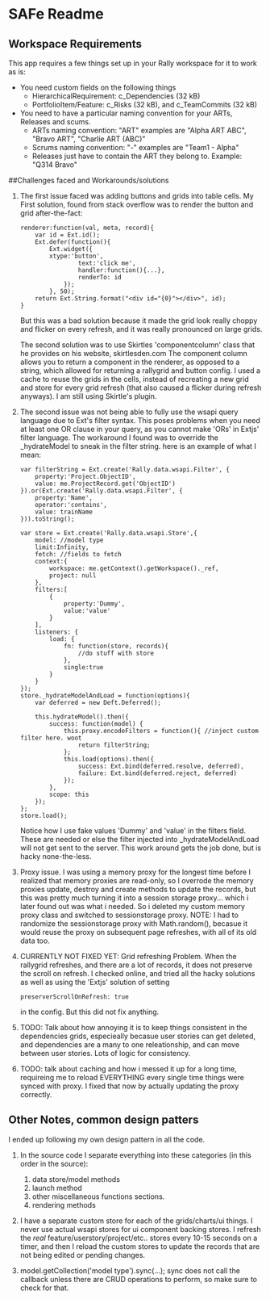 SAFe Readme
===========

## Workspace Requirements

This app requires a few things set up in your Rally workspace for it to work as is:
- You need custom fields on the following things
    - HierarchicalRequirement: c_Dependencies (32 kB)
    - PortfolioItem/Feature: c_Risks (32 kB), and c_TeamCommits (32 kB)
- You need to have a particular naming convention for your ARTs, Releases and scums. 
    - ARTs naming convention: <ART Name> "ART" <optional other text>
        examples are "Alpha ART ABC", "Bravo ART", "Charlie ART (ABC)"
    - Scrums naming convention: <scrum name> "-" <ART name> 
        examples are "Team1 - Alpha"
    - Releases just have to contain the ART they belong to. Example: "Q314 Bravo"
  
##Challenges faced and Workarounds/solutions

1.  The first issue faced was adding buttons and grids into table cells. My First solution, found from stack overflow 
    was to render the button and grid after-the-fact:
  
        renderer:function(val, meta, record){
            var id = Ext.id();
            Ext.defer(function(){
                Ext.widget({
                xtype:'button',
                        text:'click me',
                        handler:function(){...},
                        renderTo: id
                    });
                }, 50);
            return Ext.String.format("<div id="{0}"></div>", id);
        }
  
    But this was a bad solution because it made the grid look really choppy and flicker on every refresh, and it was really
  pronounced on large grids. 
  
    The second solution was to use Skirtles 'componentcolumn' class that he provides on his website, skirtlesden.com
    The component column allows you to return a component in the renderer, as opposed to a string, which allowed for 
    returning a rallygrid and button config. I used a cache to reuse the grids in the cells, instead of recreating a new
    grid and store for every grid refresh (that also caused a flicker during refresh anyways). I am still using Skirtle's plugin.
  
2.  The second issue was not being able to fully use the wsapi query language due to Ext's filter syntax. This poses        problems when you need at least one OR clause in your query, as you cannot make 'ORs' in Extjs' filter language.
    The workaround I found was to override the _hydrateModel to sneak in the filter string. here is an example of what
    I mean:

		var filterString = Ext.create('Rally.data.wsapi.Filter', {
			property:'Project.ObjectID',
			value: me.ProjectRecord.get('ObjectID')
		}).or(Ext.create('Rally.data.wsapi.Filter', { 
			property:'Name',
			operator:'contains',
			value: trainName
		})).toString();

		var store = Ext.create('Rally.data.wsapi.Store',{
			model: //model type
			limit:Infinity,
			fetch: //fields to fetch
			context:{
				workspace: me.getContext().getWorkspace()._ref,
				project: null
			},
			filters:[
				{
					property:'Dummy',
					value:'value'
				}
			],
			listeners: {
				load: {
					fn: function(store, records){
						//do stuff with store
					},
					single:true
				}
			}
		});
		store._hydrateModelAndLoad = function(options){
            var deferred = new Deft.Deferred();

            this.hydrateModel().then({
                success: function(model) {
					this.proxy.encodeFilters = function(){ //inject custom filter here. woot
						return filterString;
					};
                    this.load(options).then({
                        success: Ext.bind(deferred.resolve, deferred),
                        failure: Ext.bind(deferred.reject, deferred)
                    });
                },
                scope: this
            });
		};
		store.load();

    Notice how I use fake values 'Dummy' and 'value' in the filters field. These are needed or else the filter injected into
    _hydrateModelAndLoad will not get sent to the server. This work around gets the job done, but is hacky none-the-less.

3.	Proxy issue. I was using a memory proxy for the longest time before I realized that memory proxies are read-only, so 
	I overrode the memory proxies update, destroy and create methods to update the records, but this was pretty much turning it
	into a session storage proxy... which i later found out was what i needed. So i deleted my custom memory proxy class and
	switched to sessionstorage proxy. NOTE: I had to randomize the sessionstorage proxy with Math.random(), becasue it would 
	reuse the proxy on subsequent page refreshes, with all of its old data too.

4.	CURRENTLY NOT FIXED YET: Grid refreshing Problem. When the rallygrid refreshes, and there are a lot of records, 
	it does not preserve the scroll	on refresh. I checked online, and tried all the hacky solutions as well as using the 
	'Extjs' solution of setting 
	
		preserverScrollOnRefresh: true 
	
	in the config. But this did not fix anything.

5.	TODO: Talk about how annoying it is to keep things consistent in the dependencies grids, especieally becasue user 
	stories can get deleted, and dependencies are a many to one releationship, and can move between user stories. 
	Lots of logic for consistency.

6. 	TODO: talk about caching and how i messed it up for a long time, requireing me to reload EVERYTHING every single time 
	things were synced with proxy. I fixed that now by actually updating the proxy correctly. 

## Other Notes, common design patters
I ended up following my own design pattern in all the code. 

1. In the source code I separate everything into these categories (in this order in the source):
	1. data store/model methods
	2. launch method
	3. other miscellaneous functions sections.
	4. rendering methods 

2. I have a separate custom store for each of the grids/charts/ui things. I never use actual wsapi stores for ui component backing
	stores. I refresh the *real* feature/userstory/project/etc.. stores every 10-15 seconds on a timer, and then I reload the 
	custom stores to update the records that are not being edited or pending changes. 

3. model.getCollection('model type').sync(...); sync does not call the callback unless there are CRUD operations to perform, so 
	make sure to check for that. 

